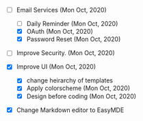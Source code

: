 
- [ ] Email Services (Mon Oct, 2020)
    - [ ] Daily Reminder (Mon Oct, 2020)
    - [X] OAuth (Mon Oct, 2020)
    - [X] Password Reset (Mon Oct, 2020)
- [ ] Improve Security. (Mon Oct, 2020)
- [X] Improve UI (Mon Oct, 2020)
    - [X] change heirarchy of templates 
    - [X] Apply colorscheme (Mon Oct, 2020)
    - [X] Design before coding (Mon Oct, 2020)
- [X] Change Markdown editor to EasyMDE

